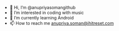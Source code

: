 - 👋 Hi, I’m @anupriyasomangithub
- 👀 I’m interested in coding with music
- 🌱 I’m currently learning Android
- 📫 How to reach me anupriya.soman@ihitreset.com

<!---
anupriyasomangithub/anupriyasomangithub is a ✨ special ✨ repository because its `README.md` (this file) appears on your GitHub profile.
You can click the Preview link to take a look at your changes.
--->
